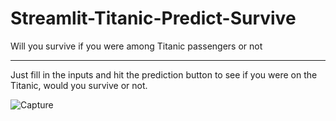 # Streamlit-Titanic-Predict-Survive
Will you survive if you were among Titanic passengers or not

----------------------------------------------------------------------------------------------------------------------------------------------
Just fill in the inputs and hit the prediction button to see if you were on the Titanic, would you survive or not.

![Capture](https://github.com/Ai-VS/Advanced-users-and-pages-management-with-Dash-framework/assets/122368157/a0c182f2-e0f1-4843-ade3-3615339ccf83)
